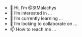 - 👋 Hi, I’m @StMalachys
- 👀 I’m interested in ...
- 🌱 I’m currently learning ...
- 💞️ I’m looking to collaborate on ...
- 📫 How to reach me ...

<!---
StMalachys/StMalachys is a ✨ special ✨ repository because its `README.md` (this file) appears on your GitHub profile.
You can click the Preview link to take a look at your changes.
--->
